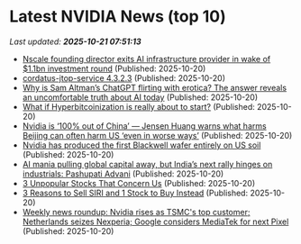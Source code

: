 # Latest NVIDIA News (top 10)
_Last updated: **2025-10-21 07:51:13**_

- [Nscale founding director exits AI infrastructure provider in wake of $1.1bn investment round](https://www.computerweekly.com/news/366633039/Nscale-founding-director-exits-AI-infrastructure-provider-in-wake-of-11bn-investment-round) (Published: 2025-10-20)
- [cordatus-jtop-service 4.3.2.3](https://pypi.org/project/cordatus-jtop-service/4.3.2.3/) (Published: 2025-10-20)
- [Why is Sam Altman’s ChatGPT flirting with erotica? The answer reveals an uncomfortable truth about AI today](https://www.livemint.com/opinion/online-views/ai-monetization-strategy-chatgpt-erotica-sam-altman-criticism-openai-business-model-sex-bot-chatbot-adult-content-porn-11760871090841.html) (Published: 2025-10-20)
- [What if Hyperbitcoinization is really about to start?](https://cryptoslate.com/what-if-hyperbitcoinization-is-really-about-to-start/) (Published: 2025-10-20)
- [Nvidia is ‘100% out of China’ — Jensen Huang warns what harms Beijing can often harm US ‘even in worse ways’](https://www.livemint.com/companies/news/nvidia-is-100-out-of-china-jensen-huang-warns-what-harms-beijing-can-often-harm-us-even-in-worse-ways-11760930364663.html) (Published: 2025-10-20)
- [Nvidia has produced the first Blackwell wafer entirely on US soil](https://biztoc.com/x/eb5397dab77a9d52) (Published: 2025-10-20)
- [AI mania pulling global capital away, but India’s next rally hinges on industrials: Pashupati Advani](https://economictimes.indiatimes.com/markets/expert-view/ai-mania-pulling-global-capital-away-but-indias-next-rally-hinges-on-industrials-pashupati-advani/articleshow/124699583.cms) (Published: 2025-10-20)
- [3 Unpopular Stocks That Concern Us](https://finance.yahoo.com/news/3-unpopular-stocks-concern-us-044028267.html) (Published: 2025-10-20)
- [3 Reasons to Sell SIRI and 1 Stock to Buy Instead](https://finance.yahoo.com/news/3-reasons-sell-siri-1-040046632.html) (Published: 2025-10-20)
- [Weekly news roundup: Nvidia rises as TSMC's top customer; Netherlands seizes Nexperia; Google considers MediaTek for next Pixel](https://www.digitimes.com/news/a20251020VL204/digitimes-asia-weekly-news-roundup-tsmc-nexperia-mediatek-nvidia.html) (Published: 2025-10-20)

